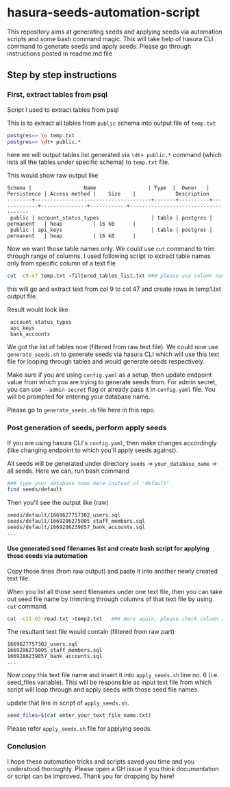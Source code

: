 # hasura-seeds-automation-script
This repository aims at generating seeds and applying seeds via automation scripts and some bash command magic. This will take help of hasura CLI command to generate seeds and apply seeds. Please go through instructions posted in readme.md file

## Step by step instructions

### First, extract tables from psql 
Script I used to extract tables from psql

This is to extract all tables from `public` schema into output file of `temp.txt`

```bash
postgres=> \o temp.txt
postgres=> \dt+ public.*
```

here we will output tables list generated via `\dt+ public.*` command (which lists all the tables under specific schema) to `temp.txt` file.

This would show raw output like
```
Schema |                 Name                 | Type  |  Owner   | Persistence | Access method |    Size    |             Description             
--------+--------------------------------------+-------+----------+-------------+---------------+------------+-------------------------------------
 public | account_status_types                 | table | postgres | permanent   | heap          | 16 kB      | 
 public | api_keys                             | table | postgres | permanent   | heap          | 16 kB      | 
```


Now we want those table names only. We could use `cut` command to trim through range of columns. I used following script to extract table names only from specific column of a text file

```bash
cut -c9-47 temp.txt >filtered_tables_list.txt ### please use column number acc. to your file. 
```

this will go and extract text from col 9 to col 47 and create rows in temp1.txt output file. 

Result would look like
```
 account_status_types                 
 api_keys                             
 bank_accounts                
```

We got the list of tables now (filtered from raw text file). We could now use `generate_seeds.sh` to generate seeds via hasura CLI which will use this text file for looping through tables and would generate seeds respectively.

Make sure if you are using `config.yaml` as a setup, then update endpoint value from which you are trying to generate seeds from. For admin secret, you can use `--admin-secret` flag or already pass it in `config.yaml` file. You will be prompted for entering your database name.

Please go to `generate_seeds.sh` file here in this repo.

### Post generation of seeds, perform apply seeds 

If you are using hasura CLI's `config.yaml`, then make changes accordingly (like changing endpoint to which you'll apply seeds against).

All seeds will be generated under directory `seeds` -> `your_database_name` -> all seeds. Here we can, run bash command
```bash
### type your database name here instead of "default".
find seeds/default 
```

Then you'll see the output like (raw)
```
seeds/default/1669627757302_users.sql
seeds/default/1669286275005_staff_members.sql
seeds/default/1669286239857_bank_accounts.sql
...
```

#### Use generated seed filenames list and create bash script for applying those seeds via automation

Copy those lines (from raw output) and paste it into another newly created text file.

When you list all those seed filenames under one text file, then you can take out seed file name by trimming through columns of that text file by using `cut` command.
```bash
cut -c15-63 read.txt >temp2.txt   ### Here again, please check column acc. to your file. Based on your format, you'll figure out which column range to trim out.
```

The resultant text file would contain (filtered from raw part)
```
1669627757302_users.sql
1669286275005_staff_members.sql
1669286239857_bank_accounts.sql
...
```

Now copy this text file name and insert it into `apply_seeds.sh` line no. 6 (i.e. seed_files variable). This will be responsible as input text file from which script will loop through and apply seeds with those seed file names.

update that line in script of `apply_seeds.sh`.
```bash
seed_files=$(cat enter_your_text_file_name.txt)
```

Please refer `apply_seeds.sh` file for applying seeds.

### Conclusion
I hope these automation tricks and scripts saved you time and you understood thoroughly. Please open a GH issue if you think documentation or script can be improved. Thank you for dropping by here!



